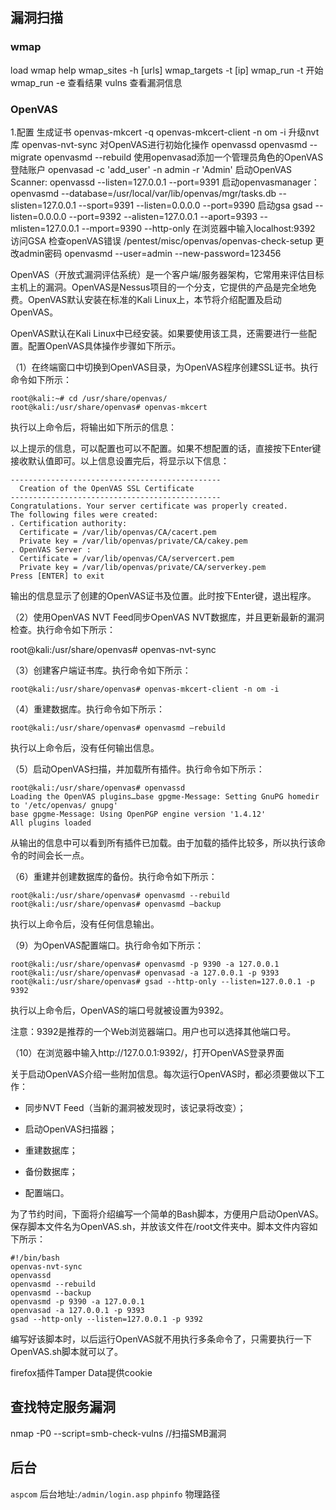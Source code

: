 ## 漏洞扫描 
### wmap    
  load wmap     help     wmap_sites -h [urls]     wmap_targets -t [ip]      wmap_run -t 开始     wmap_run -e 查看结果     vulns 查看漏洞信息 

### OpenVAS

1.配置
     生成证书
          openvas-mkcert -q
          openvas-mkcert-client -n om -i
     升级nvt库
          openvas-nvt-sync
     对OpenVAS进行初始化操作
          openvassd
          openvasmd --migrate
          openvasmd --rebuild
     使用openvasad添加一个管理员角色的OpenVAS登陆账户
          openvasad -c 'add_user' -n admin -r 'Admin'
     启动OpenVAS Scanner:
          openvassd --listen=127.0.0.1 --port=9391
     启动openvasmanager：
          openvasmd --database=/usr/local/var/lib/openvas/mgr/tasks.db --slisten=127.0.0.1 --sport=9391 --listen=0.0.0.0 --port=9390
     启动gsa
          gsad --listen=0.0.0.0 --port=9392 --alisten=127.0.0.1 --aport=9393 --mlisten=127.0.0.1 --mport=9390 --http-only
     在浏览器中输入localhost:9392 访问GSA
     检查openVAS错误
          /pentest/misc/openvas/openvas-check-setup
     更改admin密码
          openvasmd --user=admin --new-password=123456

OpenVAS（开放式漏洞评估系统）是一个客户端/服务器架构，它常用来评估目标主机上的漏洞。OpenVAS是Nessus项目的一个分支，它提供的产品是完全地免费。OpenVAS默认安装在标准的Kali Linux上，本节将介绍配置及启动OpenVAS。


OpenVAS默认在Kali Linux中已经安装。如果要使用该工具，还需要进行一些配置。配置OpenVAS具体操作步骤如下所示。

（1）在终端窗口中切换到OpenVAS目录，为OpenVAS程序创建SSL证书。执行命令如下所示：

    root@kali:~# cd /usr/share/openvas/
    root@kali:/usr/share/openvas# openvas-mkcert


执行以上命令后，将输出如下所示的信息：

以上提示的信息，可以配置也可以不配置。如果不想配置的话，直接按下Enter键接收默认值即可。以上信息设置完后，将显示以下信息：

    -----------------------------------------------
      Creation of the OpenVAS SSL Certificate
    -----------------------------------------------
    Congratulations. Your server certificate was properly created.
    The following files were created:
    . Certification authority:
      Certificate = /var/lib/openvas/CA/cacert.pem
      Private key = /var/lib/openvas/private/CA/cakey.pem
    . OpenVAS Server :
      Certificate = /var/lib/openvas/CA/servercert.pem
      Private key = /var/lib/openvas/private/CA/serverkey.pem
    Press [ENTER] to exit


输出的信息显示了创建的OpenVAS证书及位置。此时按下Enter键，退出程序。

（2）使用OpenVAS NVT Feed同步OpenVAS NVT数据库，并且更新最新的漏洞检查。执行命令如下所示：

root@kali:/usr/share/openvas# openvas-nvt-sync

（3）创建客户端证书库。执行命令如下所示：

    root@kali:/usr/share/openvas# openvas-mkcert-client -n om -i

（4）重建数据库。执行命令如下所示：

    root@kali:/usr/share/openvas# openvasmd –rebuild


执行以上命令后，没有任何输出信息。

（5）启动OpenVAS扫描，并加载所有插件。执行命令如下所示：  

```
root@kali:/usr/share/openvas# openvassd
Loading the OpenVAS plugins…base gpgme-Message: Setting GnuPG homedir to '/etc/openvas/ gnupg'
base gpgme-Message: Using OpenPGP engine version '1.4.12'
All plugins loaded
```

从输出的信息中可以看到所有插件已加载。由于加载的插件比较多，所以执行该命令的时间会长一点。

（6）重建并创建数据库的备份。执行命令如下所示：  

```
root@kali:/usr/share/openvas# openvasmd --rebuild
root@kali:/usr/share/openvas# openvasmd –backup
```

执行以上命令后，没有任何信息输出。

（9）为OpenVAS配置端口。执行命令如下所示：

```
root@kali:/usr/share/openvas# openvasmd -p 9390 -a 127.0.0.1
root@kali:/usr/share/openvas# openvasad -a 127.0.0.1 -p 9393
root@kali:/usr/share/openvas# gsad --http-only --listen=127.0.0.1 -p 9392
```

执行以上命令后，OpenVAS的端口号就被设置为9392。

注意：9392是推荐的一个Web浏览器端口。用户也可以选择其他端口号。

（10）在浏览器中输入http://127.0.0.1:9392/，打开OpenVAS登录界面

关于启动OpenVAS介绍一些附加信息。每次运行OpenVAS时，都必须要做以下工作：

- 同步NVT Feed（当新的漏洞被发现时，该记录将改变）；

- 启动OpenVAS扫描器；

- 重建数据库；

- 备份数据库；

- 配置端口。

为了节约时间，下面将介绍编写一个简单的Bash脚本，方便用户启动OpenVAS。保存脚本文件名为OpenVAS.sh，并放该文件在/root文件夹中。脚本文件内容如下所示：

```
#!/bin/bash
openvas-nvt-sync
openvassd
openvasmd --rebuild
openvasmd --backup
openvasmd -p 9390 -a 127.0.0.1
openvasad -a 127.0.0.1 -p 9393
gsad --http-only --listen=127.0.0.1 -p 9392
```

编写好该脚本时，以后运行OpenVAS就不用执行多条命令了，只需要执行一下OpenVAS.sh脚本就可以了。


firefox插件Tamper Data提供cookie  

## 查找特定服务漏洞     
nmap -P0 --script=smb-check-vulns <ip>//扫描SMB漏洞  

  

## 后台
`aspcom` 后台地址:`/admin/login.asp` 
`phpinfo` 物理路径